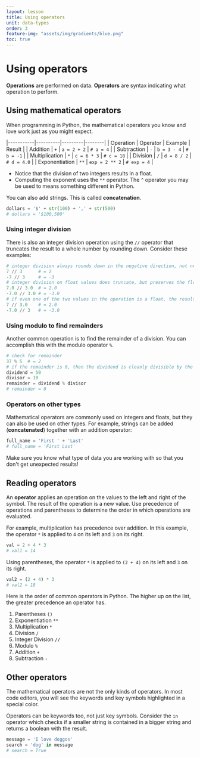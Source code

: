 ```yaml
---
layout: lesson
title: Using operators
unit: data-types
order: 3
feature-img: "assets/img/gradients/blue.png"
toc: true
---
```


# Using operators

**Operations** are performed on data. **Operators** are syntax indicating what operation to perform.

## Using mathematical operators

When programming in Python, the mathematical operators you know and love work just as you might expect.

|-----------|----------|---------|--------|
| Operation | Operator | Example | Result |
| Addition       | `+` | `a = 2 + 2` | `# a = 4` |
| Subtraction    | `-` | `b = 3 - 4` | `# b = -1` |
| Multiplication | `*` | `c = 6 * 3` | `# c = 18` |
| Division       | `/` | `d = 8 / 2` | `# d = 4.0` |
| Exponentiation | `**` | `exp = 2 ** 2` | `# exp = 4` |

- Notice that the division of two integers results in a float.
- Computing the exponent uses the `**` operator. The `^` operator you may be used to means something different in Python.

You can also add strings. This is called **concatenation**.

```python
dollars = '$' + str(100) + ',' + str(500)
# dollars = '$100,500'
```

### Using integer division

There is also an integer division operation using the `//` operator that truncates the result to a whole number by rounding down. Consider these examples:

```python
# integer division always rounds down in the negative direction, not necessarily towards zero
7 // 3      # = 2
-7 // 3     # = -3
# integer division on float values does truncate, but preserves the float type
7.0 // 3.0  # = 2.0
-7.0 // 3.0 # = -3.0
# if even one of the two values in the operation is a float, the result will be a truncated float
7 // 3.0    # = 2.0
-7.0 // 3   # = -3.0
```

### Using modulo to find remainders

Another common operation is to find the remainder of a division. You can accomplish this with the modulo operator `%`.

```python
# check for remainder
37 % 5  # = 2
# if the remainder is 0, then the dividend is cleanly divisible by the divisor
dividend = 50
divisor = 10
remainder = dividend % divisor
# remainder = 0
```

### Operators on other types

Mathematical operators are commonly used on integers and floats, but they can also be used on other types. For example, strings can be added (**concatenated**) together with an addition operator:

```python
full_name = 'First ' + 'Last'
# full_name = 'First Last'
```

Make sure you know what type of data you are working with so that you don't get unexpected results!

## Reading operators

An **operator** applies an operation on the values to the left and right of the symbol. The result of the operation is a new value. Use precedence of operations and parentheses to determine the order in which operations are evaluated.

For example, multiplication has precedence over addition. In this example, the operator `*` is applied to `4` on its left and `3` on its right.

```python
val = 2 + 4 * 3
# val1 = 14
```
Using parentheses, the operator `*` is applied to `(2 + 4)` on its left and `3` on its right.

```python
val2 = (2 + 4) * 3
# val2 = 18
```

Here is the order of common operators in Python. The higher up on the list, the greater precedence an operator has.

1. Parentheses `()`
2. Exponentiation `**`
3. Multiplication `*`
4. Division `/`
5. Integer Division `//`
6. Modulo `%`
7. Addition `+`
8. Subtraction `-`

## Other operators

The mathematical operators are not the only kinds of operators. In most code editors, you will see the keywords and key symbols highlighted in a special color.

Operators can be keywords too, not just key symbols. Consider the `in` operator which checks if a smaller string is contained in a bigger string and returns a boolean with the result.

```python
message = 'I love doggos'
search = 'dog' in message
# search = True
```
